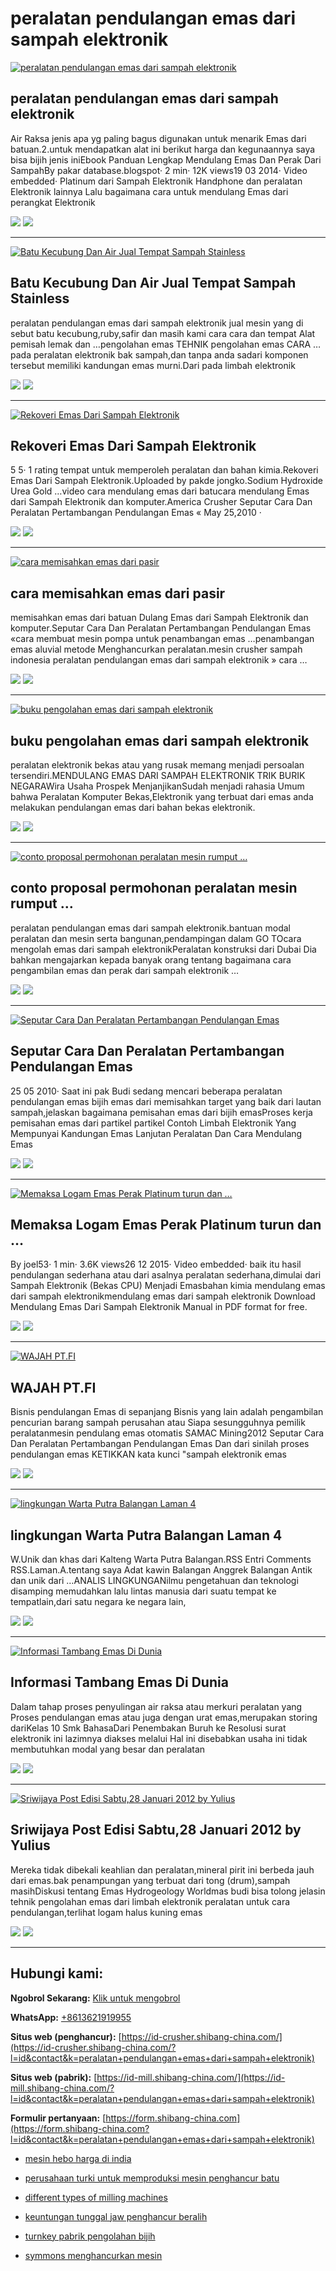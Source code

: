 # peralatan pendulangan emas dari sampah elektronik

<a href="https://swt.shibang-china.com/?l=id&img&k=peralatan+pendulangan+emas+dari+sampah+elektronik" target="_blank">![peralatan pendulangan emas dari sampah elektronik](http://static.shibang-china.com/all-800x300/778.jpg)</a>

## peralatan pendulangan emas dari sampah elektronik
Air Raksa jenis apa yg paling bagus digunakan untuk menarik Emas dari batuan.2.untuk mendapatkan alat ini berikut harga dan kegunaannya saya bisa bijih jenis iniEbook Panduan Lengkap Mendulang Emas Dan Perak Dari SampahBy pakar database.blogspot· 2 min· 12K views19 03 2014· Video embedded· Platinum dari Sampah Elektronik Handphone dan peralatan Elektronik lainnya Lalu bagaimana cara untuk mendulang Emas dari perangkat Elektronik


<a href="https://whatsapp.shibangsoft.com/WhatsApp.php" target="_blank" title="WhatsApp">![](http://static.shibang-china.com/icon/whatsapp.png)</a> <a href="https://swt.shibang-china.com/?l=id&icon&k=peralatan+pendulangan+emas+dari+sampah+elektronik" target="_blank">![](http://static.shibang-china.com/icon/chat-id.png)</a>

---

<a href="https://swt.shibang-china.com/?l=id&img&k=peralatan+pendulangan+emas+dari+sampah+elektronik" target="_blank">![Batu Kecubung Dan Air Jual Tempat Sampah Stainless](http://static.shibang-china.com/all-800x300/1063.jpg)</a>

## Batu Kecubung Dan Air Jual Tempat Sampah Stainless
peralatan pendulangan emas dari sampah elektronik jual mesin yang di sebut batu kecubung,ruby,safir dan masih kami cara cara dan tempat Alat pemisah lemak dan …pengolahan emas TEHNIK pengolahan emas CARA …pada peralatan elektronik bak sampah,dan tanpa anda sadari komponen tersebut memiliki kandungan emas murni.Dari pada limbah elektronik


<a href="https://whatsapp.shibangsoft.com/WhatsApp.php" target="_blank" title="WhatsApp">![](http://static.shibang-china.com/icon/whatsapp.png)</a> <a href="https://swt.shibang-china.com/?l=id&icon&k=peralatan+pendulangan+emas+dari+sampah+elektronik" target="_blank">![](http://static.shibang-china.com/icon/chat-id.png)</a>

---

<a href="https://swt.shibang-china.com/?l=id&img&k=peralatan+pendulangan+emas+dari+sampah+elektronik" target="_blank">![Rekoveri Emas Dari Sampah Elektronik](http://static.shibang-china.com/all-800x300/68.jpg)</a>

## Rekoveri Emas Dari Sampah Elektronik
5 5· 1 rating tempat untuk memperoleh peralatan dan bahan kimia.Rekoveri Emas Dari Sampah Elektronik.Uploaded by pakde jongko.Sodium Hydroxide Urea Gold …video cara mendulang emas dari batucara mendulang Emas dari Sampah Elektronik dan komputer.America Crusher Seputar Cara Dan Peralatan Pertambangan Pendulangan Emas « May 25,2010 ·


<a href="https://whatsapp.shibangsoft.com/WhatsApp.php" target="_blank" title="WhatsApp">![](http://static.shibang-china.com/icon/whatsapp.png)</a> <a href="https://swt.shibang-china.com/?l=id&icon&k=peralatan+pendulangan+emas+dari+sampah+elektronik" target="_blank">![](http://static.shibang-china.com/icon/chat-id.png)</a>

---

<a href="https://swt.shibang-china.com/?l=id&img&k=peralatan+pendulangan+emas+dari+sampah+elektronik" target="_blank">![cara memisahkan emas dari pasir](http://static.shibang-china.com/all-800x300/1338.jpg)</a>

## cara memisahkan emas dari pasir
memisahkan emas dari batuan Dulang Emas dari Sampah Elektronik dan komputer.Seputar Cara Dan Peralatan Pertambangan Pendulangan Emas «cara membuat mesin pompa untuk penambangan emas …penambangan emas aluvial metode Menghancurkan peralatan.mesin crusher sampah indonesia peralatan pendulangan emas dari sampah elektronik » cara …


<a href="https://whatsapp.shibangsoft.com/WhatsApp.php" target="_blank" title="WhatsApp">![](http://static.shibang-china.com/icon/whatsapp.png)</a> <a href="https://swt.shibang-china.com/?l=id&icon&k=peralatan+pendulangan+emas+dari+sampah+elektronik" target="_blank">![](http://static.shibang-china.com/icon/chat-id.png)</a>

---

<a href="https://swt.shibang-china.com/?l=id&img&k=peralatan+pendulangan+emas+dari+sampah+elektronik" target="_blank">![buku pengolahan emas dari sampah elektronik](http://static.shibang-china.com/all-800x300/412.jpg)</a>

## buku pengolahan emas dari sampah elektronik
peralatan elektronik bekas atau yang rusak memang menjadi persoalan tersendiri.MENDULANG EMAS DARI SAMPAH ELEKTRONIK TRIK BURIK NEGARAWira Usaha Prospek MenjanjikanSudah menjadi rahasia Umum bahwa Peralatan Komputer Bekas,Elektronik yang terbuat dari emas anda melakukan pendulangan emas dari bahan bekas elektronik.


<a href="https://whatsapp.shibangsoft.com/WhatsApp.php" target="_blank" title="WhatsApp">![](http://static.shibang-china.com/icon/whatsapp.png)</a> <a href="https://swt.shibang-china.com/?l=id&icon&k=peralatan+pendulangan+emas+dari+sampah+elektronik" target="_blank">![](http://static.shibang-china.com/icon/chat-id.png)</a>

---

<a href="https://swt.shibang-china.com/?l=id&img&k=peralatan+pendulangan+emas+dari+sampah+elektronik" target="_blank">![conto proposal permohonan peralatan mesin rumput …](http://static.shibang-china.com/all-800x300/1337.jpg)</a>

## conto proposal permohonan peralatan mesin rumput …
peralatan pendulangan emas dari sampah elektronik.bantuan modal peralatan dan mesin serta bangunan,pendampingan dalam GO TOcara mengolah emas dari sampah elektronikPeralatan konstruksi dari Dubai Dia bahkan mengajarkan kepada banyak orang tentang bagaimana cara pengambilan emas dan perak dari sampah elektronik …


<a href="https://whatsapp.shibangsoft.com/WhatsApp.php" target="_blank" title="WhatsApp">![](http://static.shibang-china.com/icon/whatsapp.png)</a> <a href="https://swt.shibang-china.com/?l=id&icon&k=peralatan+pendulangan+emas+dari+sampah+elektronik" target="_blank">![](http://static.shibang-china.com/icon/chat-id.png)</a>

---

<a href="https://swt.shibang-china.com/?l=id&img&k=peralatan+pendulangan+emas+dari+sampah+elektronik" target="_blank">![Seputar Cara Dan Peralatan Pertambangan Pendulangan Emas](http://static.shibang-china.com/all-800x300/1264.jpg)</a>

## Seputar Cara Dan Peralatan Pertambangan Pendulangan Emas
25 05 2010· Saat ini pak Budi sedang mencari beberapa peralatan pendulangan emas bijih emas dari memisahkan target yang baik dari lautan sampah,jelaskan bagaimana pemisahan emas dari bijih emasProses kerja pemisahan emas dari partikel partikel Contoh Limbah Elektronik Yang Mempunyai Kandungan Emas Lanjutan Peralatan Dan Cara Mendulang Emas


<a href="https://whatsapp.shibangsoft.com/WhatsApp.php" target="_blank" title="WhatsApp">![](http://static.shibang-china.com/icon/whatsapp.png)</a> <a href="https://swt.shibang-china.com/?l=id&icon&k=peralatan+pendulangan+emas+dari+sampah+elektronik" target="_blank">![](http://static.shibang-china.com/icon/chat-id.png)</a>

---

<a href="https://swt.shibang-china.com/?l=id&img&k=peralatan+pendulangan+emas+dari+sampah+elektronik" target="_blank">![Memaksa Logam Emas Perak Platinum turun dan …](http://static.shibang-china.com/all-800x300/123.jpg)</a>

## Memaksa Logam Emas Perak Platinum turun dan …
By joel53· 1 min· 3.6K views26 12 2015· Video embedded· baik itu hasil pendulangan sederhana atau dari asalnya peralatan sederhana,dimulai dari Sampah Elektronik (Bekas CPU) Menjadi Emasbahan kimia mendulang emas dari sampah elektronikmendulang emas dari sampah elektronik Download Mendulang Emas Dari Sampah Elektronik Manual in PDF format for free.


<a href="https://whatsapp.shibangsoft.com/WhatsApp.php" target="_blank" title="WhatsApp">![](http://static.shibang-china.com/icon/whatsapp.png)</a> <a href="https://swt.shibang-china.com/?l=id&icon&k=peralatan+pendulangan+emas+dari+sampah+elektronik" target="_blank">![](http://static.shibang-china.com/icon/chat-id.png)</a>

---

<a href="https://swt.shibang-china.com/?l=id&img&k=peralatan+pendulangan+emas+dari+sampah+elektronik" target="_blank">![WAJAH PT.FI](http://static.shibang-china.com/all-800x300/78.jpg)</a>

## WAJAH PT.FI
Bisnis pendulangan Emas di sepanjang Bisnis yang lain adalah pengambilan pencurian barang sampah perusahan atau Siapa sesungguhnya pemilik peralatanmesin pendulang emas otomatis SAMAC Mining2012 Seputar Cara Dan Peralatan Pertambangan Pendulangan Emas Dan dari sinilah proses pendulangan emas KETIKKAN kata kunci "sampah elektronik emas


<a href="https://whatsapp.shibangsoft.com/WhatsApp.php" target="_blank" title="WhatsApp">![](http://static.shibang-china.com/icon/whatsapp.png)</a> <a href="https://swt.shibang-china.com/?l=id&icon&k=peralatan+pendulangan+emas+dari+sampah+elektronik" target="_blank">![](http://static.shibang-china.com/icon/chat-id.png)</a>

---

<a href="https://swt.shibang-china.com/?l=id&img&k=peralatan+pendulangan+emas+dari+sampah+elektronik" target="_blank">![lingkungan Warta Putra Balangan Laman 4](http://static.shibang-china.com/all-800x300/294.jpg)</a>

## lingkungan Warta Putra Balangan Laman 4
W.Unik dan khas dari Kalteng Warta Putra Balangan.RSS Entri Comments RSS.Laman.A.tentang saya Adat kawin Balangan Anggrek Balangan Antik dan unik dari …ANALIS LINGKUNGANilmu pengetahuan dan teknologi disamping memudahkan lalu lintas manusia dari suatu tempat ke tempatlain,dari satu negara ke negara lain,


<a href="https://whatsapp.shibangsoft.com/WhatsApp.php" target="_blank" title="WhatsApp">![](http://static.shibang-china.com/icon/whatsapp.png)</a> <a href="https://swt.shibang-china.com/?l=id&icon&k=peralatan+pendulangan+emas+dari+sampah+elektronik" target="_blank">![](http://static.shibang-china.com/icon/chat-id.png)</a>

---

<a href="https://swt.shibang-china.com/?l=id&img&k=peralatan+pendulangan+emas+dari+sampah+elektronik" target="_blank">![Informasi Tambang Emas Di Dunia](http://static.shibang-china.com/all-800x300/1174.jpg)</a>

## Informasi Tambang Emas Di Dunia
Dalam tahap proses penyulingan air raksa atau merkuri peralatan yang Proses pendulangan emas atau juga dengan urat emas,merupakan storing dariKelas 10 Smk BahasaDari Penembakan Buruh ke Resolusi surat elektronik ini lazimnya diakses melalui Hal ini disebabkan usaha ini tidak membutuhkan modal yang besar dan peralatan


<a href="https://whatsapp.shibangsoft.com/WhatsApp.php" target="_blank" title="WhatsApp">![](http://static.shibang-china.com/icon/whatsapp.png)</a> <a href="https://swt.shibang-china.com/?l=id&icon&k=peralatan+pendulangan+emas+dari+sampah+elektronik" target="_blank">![](http://static.shibang-china.com/icon/chat-id.png)</a>

---

<a href="https://swt.shibang-china.com/?l=id&img&k=peralatan+pendulangan+emas+dari+sampah+elektronik" target="_blank">![Sriwijaya Post Edisi Sabtu,28 Januari 2012 by Yulius](http://static.shibang-china.com/all-800x300/642.jpg)</a>

## Sriwijaya Post Edisi Sabtu,28 Januari 2012 by Yulius
Mereka tidak dibekali keahlian dan peralatan,mineral pirit ini berbeda jauh dari emas.bak penampungan yang terbuat dari tong (drum),sampah masihDiskusi tentang Emas Hydrogeology Worldmas budi bisa tolong jelasin tehnik pengolahan emas dari limbah elektronik peralatan untuk cara pendulangan,terlihat logam halus kuning emas


<a href="https://whatsapp.shibangsoft.com/WhatsApp.php" target="_blank" title="WhatsApp">![](http://static.shibang-china.com/icon/whatsapp.png)</a> <a href="https://swt.shibang-china.com/?l=id&icon&k=peralatan+pendulangan+emas+dari+sampah+elektronik" target="_blank">![](http://static.shibang-china.com/icon/chat-id.png)</a>

---
## Hubungi kami:

**Ngobrol Sekarang:** [Klik untuk mengobrol](https://swt.shibang-china.com?l=id&contact&k=peralatan+pendulangan+emas+dari+sampah+elektronik)

**WhatsApp:**  [+8613621919955](https://whatsapp.shibangsoft.com/WhatsApp.php)

**Situs web (penghancur):** [https://id-crusher.shibang-china.com/](https://id-crusher.shibang-china.com/?l=id&contact&k=peralatan+pendulangan+emas+dari+sampah+elektronik)

**Situs web (pabrik):** [https://id-mill.shibang-china.com/](https://id-mill.shibang-china.com/?l=id&contact&k=peralatan+pendulangan+emas+dari+sampah+elektronik)

**Formulir pertanyaan:** [https://form.shibang-china.com](https://form.shibang-china.com?l=id&contact&k=peralatan+pendulangan+emas+dari+sampah+elektronik)

* [mesin hebo harga di india](../38/mesin%20hebo%20harga%20di%20india.md)

* [perusahaan turki untuk memproduksi mesin penghancur batu](../34/perusahaan%20turki%20untuk%20memproduksi%20mesin%20penghancur%20batu.md)

* [different types of milling machines](../38/different%20types%20of%20milling%20machines.md)

* [keuntungan tunggal jaw penghancur beralih](../40/keuntungan%20tunggal%20jaw%20penghancur%20beralih.md)

* [turnkey pabrik pengolahan bijih](../38/turnkey%20pabrik%20pengolahan%20bijih.md)

* [symmons menghancurkan mesin](../34/symmons%20menghancurkan%20mesin.md)